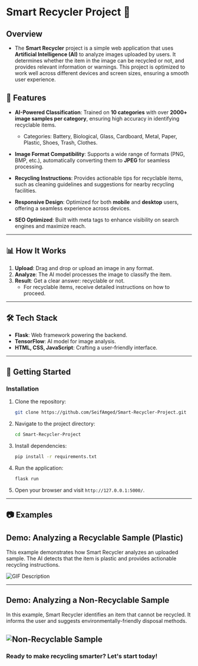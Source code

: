 # Smart Recycler Project 🌱  

## **Overview**
- The **Smart Recycler** project is a simple web application that uses **Artificial Intelligence (AI)** to analyze images uploaded by users. It determines whether the item in the image can be recycled or not, and provides relevant information or warnings. This project is optimized to work well across different devices and screen sizes, ensuring a smooth user experience.


## 🌟 **Features**  

- **AI-Powered Classification**: Trained on **10 categories** with over **2000+ image samples per category**, ensuring high accuracy in identifying recyclable items.  
   - Categories: Battery, Biological, Glass, Cardboard, Metal, Paper, Plastic, Shoes, Trash, Clothes.  

- **Image Format Compatibility**: Supports a wide range of formats (PNG, BMP, etc.), automatically converting them to **JPEG** for seamless processing.  

- **Recycling Instructions**: Provides actionable tips for recyclable items, such as cleaning guidelines and suggestions for nearby recycling facilities.  

- **Responsive Design**: Optimized for both **mobile** and **desktop** users, offering a seamless experience across devices.  

- **SEO Optimized**: Built with meta tags to enhance visibility on search engines and maximize reach.  

---

## 📊 **How It Works**  

1. **Upload**: Drag and drop or upload an image in any format.  
2. **Analyze**: The AI model processes the image to classify the item.  
3. **Result**: Get a clear answer: recyclable or not.  
   - For recyclable items, receive detailed instructions on how to proceed.  

---

## 🛠️ **Tech Stack**  

- **Flask**: Web framework powering the backend.  
- **TensorFlow**: AI model for image analysis.  
- **HTML, CSS, JavaScript**: Crafting a user-friendly interface.  

---

## 🚀 **Getting Started**  

### Installation  

1. Clone the repository:  
   ```bash  
   git clone https://github.com/SeifAmged/Smart-Recycler-Project.git  
   ```  

2. Navigate to the project directory:  
   ```bash  
   cd Smart-Recycler-Project  
   ```  

3. Install dependencies:  
   ```bash  
   pip install -r requirements.txt  
   ```  

4. Run the application:  
   ```bash  
   flask run  
   ```  

5. Open your browser and visit `http://127.0.0.1:5000/`.  

---

## 📷 **Examples**
## Demo: Analyzing a Recyclable Sample (Plastic)  
This example demonstrates how Smart Recycler analyzes an uploaded sample. The AI detects that the item is plastic and provides actionable recycling instructions.

![GIF Description](https://github.com/SeifAmged/Smart-Recycler-Project/blob/main/Media/1.gif)

---

## Demo: Analyzing a Non-Recyclable Sample  
In this example, Smart Recycler identifies an item that cannot be recycled. It informs the user and suggests environmentally-friendly disposal methods.

![Non-Recyclable Sample](https://github.com/SeifAmged/Smart-Recycler-Project/blob/main/Media/2.gif)
---


### **Ready to make recycling smarter? Let's start today!**  
